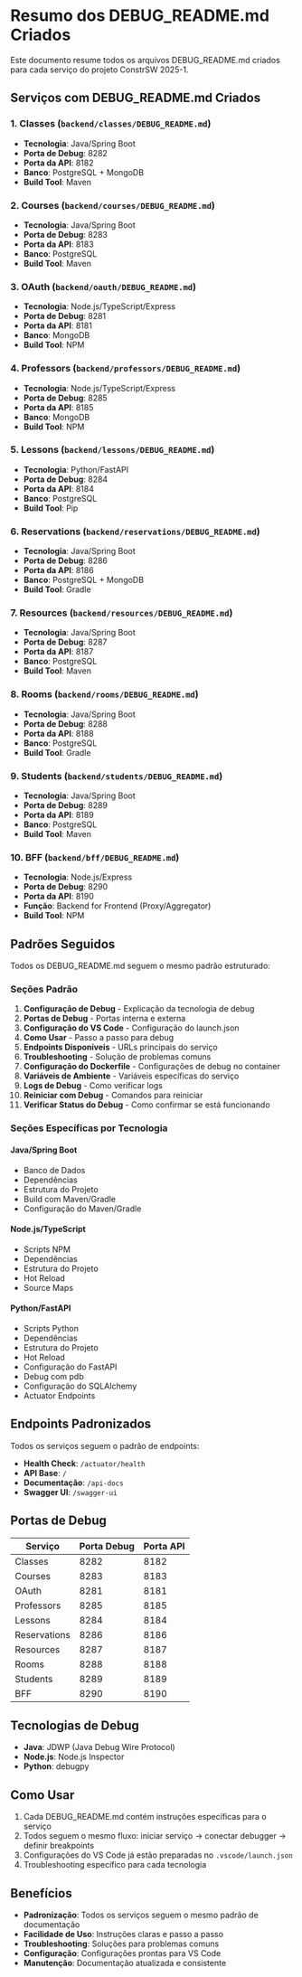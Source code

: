 # Resumo dos DEBUG_README.md Criados

Este documento resume todos os arquivos DEBUG_README.md criados para cada serviço do projeto ConstrSW 2025-1.

## Serviços com DEBUG_README.md Criados

### 1. **Classes** (`backend/classes/DEBUG_README.md`)
- **Tecnologia**: Java/Spring Boot
- **Porta de Debug**: 8282
- **Porta da API**: 8182
- **Banco**: PostgreSQL + MongoDB
- **Build Tool**: Maven

### 2. **Courses** (`backend/courses/DEBUG_README.md`)
- **Tecnologia**: Java/Spring Boot
- **Porta de Debug**: 8283
- **Porta da API**: 8183
- **Banco**: PostgreSQL
- **Build Tool**: Maven

### 3. **OAuth** (`backend/oauth/DEBUG_README.md`)
- **Tecnologia**: Node.js/TypeScript/Express
- **Porta de Debug**: 8281
- **Porta da API**: 8181
- **Banco**: MongoDB
- **Build Tool**: NPM

### 4. **Professors** (`backend/professors/DEBUG_README.md`)
- **Tecnologia**: Node.js/TypeScript/Express
- **Porta de Debug**: 8285
- **Porta da API**: 8185
- **Banco**: MongoDB
- **Build Tool**: NPM

### 5. **Lessons** (`backend/lessons/DEBUG_README.md`)
- **Tecnologia**: Python/FastAPI
- **Porta de Debug**: 8284
- **Porta da API**: 8184
- **Banco**: PostgreSQL
- **Build Tool**: Pip

### 6. **Reservations** (`backend/reservations/DEBUG_README.md`)
- **Tecnologia**: Java/Spring Boot
- **Porta de Debug**: 8286
- **Porta da API**: 8186
- **Banco**: PostgreSQL + MongoDB
- **Build Tool**: Gradle

### 7. **Resources** (`backend/resources/DEBUG_README.md`)
- **Tecnologia**: Java/Spring Boot
- **Porta de Debug**: 8287
- **Porta da API**: 8187
- **Banco**: PostgreSQL
- **Build Tool**: Maven

### 8. **Rooms** (`backend/rooms/DEBUG_README.md`)
- **Tecnologia**: Java/Spring Boot
- **Porta de Debug**: 8288
- **Porta da API**: 8188
- **Banco**: PostgreSQL
- **Build Tool**: Gradle

### 9. **Students** (`backend/students/DEBUG_README.md`)
- **Tecnologia**: Java/Spring Boot
- **Porta de Debug**: 8289
- **Porta da API**: 8189
- **Banco**: PostgreSQL
- **Build Tool**: Maven

### 10. **BFF** (`backend/bff/DEBUG_README.md`)
- **Tecnologia**: Node.js/Express
- **Porta de Debug**: 8290
- **Porta da API**: 8190
- **Função**: Backend for Frontend (Proxy/Aggregator)
- **Build Tool**: NPM

## Padrões Seguidos

Todos os DEBUG_README.md seguem o mesmo padrão estruturado:

### Seções Padrão
1. **Configuração de Debug** - Explicação da tecnologia de debug
2. **Portas de Debug** - Portas interna e externa
3. **Configuração do VS Code** - Configuração do launch.json
4. **Como Usar** - Passo a passo para debug
5. **Endpoints Disponíveis** - URLs principais do serviço
6. **Troubleshooting** - Solução de problemas comuns
7. **Configuração do Dockerfile** - Configurações de debug no container
8. **Variáveis de Ambiente** - Variáveis específicas do serviço
9. **Logs de Debug** - Como verificar logs
10. **Reiniciar com Debug** - Comandos para reiniciar
11. **Verificar Status do Debug** - Como confirmar se está funcionando

### Seções Específicas por Tecnologia

#### Java/Spring Boot
- Banco de Dados
- Dependências
- Estrutura do Projeto
- Build com Maven/Gradle
- Configuração do Maven/Gradle

#### Node.js/TypeScript
- Scripts NPM
- Dependências
- Estrutura do Projeto
- Hot Reload
- Source Maps

#### Python/FastAPI
- Scripts Python
- Dependências
- Estrutura do Projeto
- Hot Reload
- Configuração do FastAPI
- Debug com pdb
- Configuração do SQLAlchemy
- Actuator Endpoints

## Endpoints Padronizados

Todos os serviços seguem o padrão de endpoints:

- **Health Check**: `/actuator/health`
- **API Base**: `/`
- **Documentação**: `/api-docs`
- **Swagger UI**: `/swagger-ui`

## Portas de Debug

| Serviço | Porta Debug | Porta API |
|---------|-------------|-----------|
| Classes | 8282 | 8182 |
| Courses | 8283 | 8183 |
| OAuth | 8281 | 8181 |
| Professors | 8285 | 8185 |
| Lessons | 8284 | 8184 |
| Reservations | 8286 | 8186 |
| Resources | 8287 | 8187 |
| Rooms | 8288 | 8188 |
| Students | 8289 | 8189 |
| BFF | 8290 | 8190 |

## Tecnologias de Debug

- **Java**: JDWP (Java Debug Wire Protocol)
- **Node.js**: Node.js Inspector
- **Python**: debugpy

## Como Usar

1. Cada DEBUG_README.md contém instruções específicas para o serviço
2. Todos seguem o mesmo fluxo: iniciar serviço → conectar debugger → definir breakpoints
3. Configurações do VS Code já estão preparadas no `.vscode/launch.json`
4. Troubleshooting específico para cada tecnologia

## Benefícios

- **Padronização**: Todos os serviços seguem o mesmo padrão de documentação
- **Facilidade de Uso**: Instruções claras e passo a passo
- **Troubleshooting**: Soluções para problemas comuns
- **Configuração**: Configurações prontas para VS Code
- **Manutenção**: Documentação atualizada e consistente 